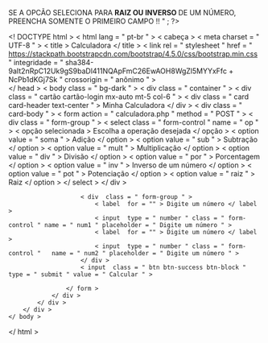 <? php 
    echo  "<font style = 'color: white; margin-left: 22%'> SE A OPCÃO SELECIONA PARA <strong> RAIZ OU INVERSO </strong> DE UM NÚMERO, PREENCHA SOMENTE O PRIMEIRO CAMPO !! </font>" ;
?>

<! DOCTYPE html >
< html  lang = " pt-br " >
    < cabeça >
        < meta  charset = " UTF-8 " >
        < title > Calculadora </ title >
        < link  rel = " stylesheet " href = " https://stackpath.bootstrapcdn.com/bootstrap/4.5.0/css/bootstrap.min.css "
		integridade = " sha384-9aIt2nRpC12Uk9gS9baDl411NQApFmC26EwAOH8WgZl5MYYxFfc + NcPb1dKGj7Sk " crossorigin = " anônimo " >  
    </ head >
    < body  class = " bg-dark " >
        < div  class = " container " >
            < div  class = " cartão cartão-login mx-auto mt-5 col-6 " >
                < div  class = " card card-header text-center " > Minha Calculadora </ div >
                < div  class = " card-body " >
                    < form  action = " calculadora.php " method = " POST " >
                        < div  class = " form-group " >
                            < select  class = " form-control " name = " op " >
                                < opção  selecionada > Escolha a operação desejada </ opção >
                                < option  value = " soma " > Adição </ option >
                                < option  value = " sub " > Subtração </ option >
                                < option  value = " mult " > Multiplicação </ option >
                                < option  value = " div " > Divisão </ option >
                                < option  value = " por " > Porcentagem </ option >
                                < option  value = " inv " > Inverso de um número </ option >
                                < option  value = " pot " > Potenciação </ option >
                                < option  value = " raiz " > Raiz </ option >
                            </ select >
                        </ div >
                       
                        < div  class = " form-group " >
                            < label  for = "" > Digite um número </ label >
                            < input  type = " number " class = " form-control " name = " num1 " placeholder = " Digite um número " >
                            < label  for = "" > Digite um número </ label >
                            < input  type = " number " class = " form-control "   name = " num2 " placeholder = " Digite um número " >
                        </ div >
                        < input  class = " btn btn-success btn-block " type = " submit " value = " Calcular " >

                    </ form >
                </ div >
            </ div >
        </ div >
    </ body >
</ html >
